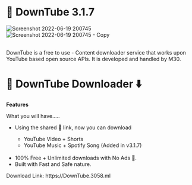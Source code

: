 # 🚀 DownTube 3.1.7
![Screenshot 2022-06-19 200745](https://user-images.githubusercontent.com/58429743/174486751-d5f48ba8-9aec-41e9-96dc-22290e220074.png)
![Screenshot 2022-06-19 200745 - Copy](https://user-images.githubusercontent.com/58429743/174486753-a900b689-b3d5-4dd4-9374-36c760462333.png)

<br>DownTube is a free to use - Content downloader service that works upon YouTube based open source APIs. It is developed and handled by M30.

# 🚀 DownTube Downloader ⬇️
<span><strong>Features</strong></span>
          <span><p>What you will have.....</p>
            <ul>
              <li>Using the shared 🔗 link, now you can download </li>
                <ul>
                <li>YouTube Video + Shorts</li>
                <li>YouTube Music + Spotify Song (Added in v3.1.7)</li>  
                </ul>
              <li>100% Free + Unlimited downloads with No Ads 🤯.</li>
              <li>Built with Fast and Safe nature.</li>
            </ul>
          </span>
 <p>
Download Link: https://DownTube.3058.ml          
</p>

